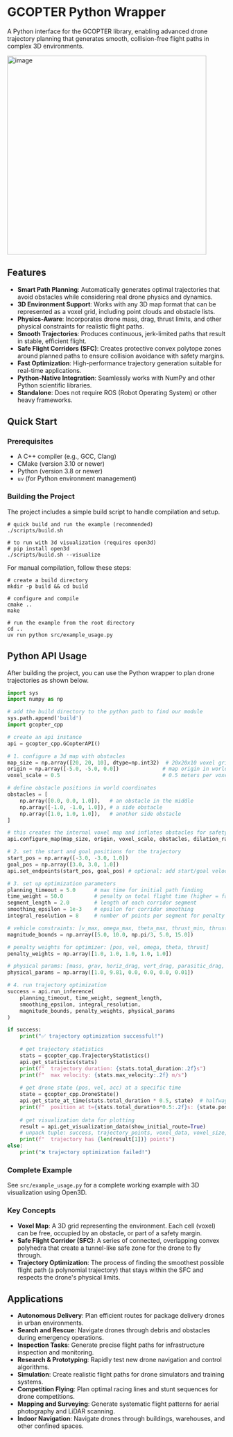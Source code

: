 # GCOPTER Python Wrapper

A Python interface for the GCOPTER library, enabling advanced drone trajectory planning that generates smooth, collision-free flight paths in complex 3D environments.

<img width="459" alt="image" src="https://github.com/user-attachments/assets/aec72152-8c2c-4bcf-8da1-df6a68c17cd9" />

## Features

- **Smart Path Planning**: Automatically generates optimal trajectories that avoid obstacles while considering real drone physics and dynamics.
- **3D Environment Support**: Works with any 3D map format that can be represented as a voxel grid, including point clouds and obstacle lists.
- **Physics-Aware**: Incorporates drone mass, drag, thrust limits, and other physical constraints for realistic flight paths.
- **Smooth Trajectories**: Produces continuous, jerk-limited paths that result in stable, efficient flight.
- **Safe Flight Corridors (SFC)**: Creates protective convex polytope zones around planned paths to ensure collision avoidance with safety margins.
- **Fast Optimization**: High-performance trajectory generation suitable for real-time applications.
- **Python-Native Integration**: Seamlessly works with NumPy and other Python scientific libraries.
- **Standalone**: Does not require ROS (Robot Operating System) or other heavy frameworks.

## Quick Start

### Prerequisites
- A C++ compiler (e.g., GCC, Clang)
- CMake (version 3.10 or newer)
- Python (version 3.8 or newer)
- `uv` (for Python environment management)

### Building the Project

The project includes a simple build script to handle compilation and setup.

```fish
# quick build and run the example (recommended)
./scripts/build.sh

# to run with 3d visualization (requires open3d)
# pip install open3d
./scripts/build.sh --visualize
```

For manual compilation, follow these steps:
```fish
# create a build directory
mkdir -p build && cd build

# configure and compile
cmake ..
make

# run the example from the root directory
cd ..
uv run python src/example_usage.py
```

## Python API Usage

After building the project, you can use the Python wrapper to plan drone trajectories as shown below.

```python
import sys
import numpy as np

# add the build directory to the python path to find our module
sys.path.append('build')  
import gcopter_cpp

# create an api instance
api = gcopter_cpp.GCopterAPI()

# 1. configure a 3d map with obstacles
map_size = np.array([20, 20, 10], dtype=np.int32)  # 20x20x10 voxel grid
origin = np.array([-5.0, -5.0, 0.0])              # map origin in world coordinates
voxel_scale = 0.5                                 # 0.5 meters per voxel

# define obstacle positions in world coordinates
obstacles = [
    np.array([0.0, 0.0, 1.0]),   # an obstacle in the middle
    np.array([-1.0, -1.0, 1.0]), # a side obstacle
    np.array([1.0, 1.0, 1.0]),   # another side obstacle
]

# this creates the internal voxel map and inflates obstacles for safety
api.configure_map(map_size, origin, voxel_scale, obstacles, dilation_radius=2)

# 2. set the start and goal positions for the trajectory
start_pos = np.array([-3.0, -3.0, 1.0])
goal_pos = np.array([3.0, 3.0, 1.0])
api.set_endpoints(start_pos, goal_pos) # optional: add start/goal velocities as 3rd/4th args

# 3. set up optimization parameters
planning_timeout = 5.0      # max time for initial path finding
time_weight = 50.0          # penalty on total flight time (higher = faster)
segment_length = 2.0        # length of each corridor segment
smoothing_epsilon = 1e-3    # epsilon for corridor smoothing
integral_resolution = 8     # number of points per segment for penalty checks

# vehicle constraints: [v_max, omega_max, theta_max, thrust_min, thrust_max]
magnitude_bounds = np.array([5.0, 10.0, np.pi/3, 5.0, 15.0])

# penalty weights for optimizer: [pos, vel, omega, theta, thrust]
penalty_weights = np.array([1.0, 1.0, 1.0, 1.0, 1.0])

# physical params: [mass, grav, horiz_drag, vert_drag, parasitic_drag, speed_smooth]
physical_params = np.array([1.0, 9.81, 0.0, 0.0, 0.0, 0.01])

# 4. run trajectory optimization
success = api.run_inference(
    planning_timeout, time_weight, segment_length,
    smoothing_epsilon, integral_resolution,
    magnitude_bounds, penalty_weights, physical_params
)

if success:
    print("✅ trajectory optimization successful!")
    
    # get trajectory statistics
    stats = gcopter_cpp.TrajectoryStatistics()
    api.get_statistics(stats)
    print(f"  trajectory duration: {stats.total_duration:.2f}s")
    print(f"  max velocity: {stats.max_velocity:.2f} m/s")
    
    # get drone state (pos, vel, acc) at a specific time
    state = gcopter_cpp.DroneState()
    api.get_state_at_time(stats.total_duration * 0.5, state)  # halfway point
    print(f"  position at t={stats.total_duration*0.5:.2f}s: {state.position}")
    
    # get visualization data for plotting
    result = api.get_visualization_data(show_initial_route=True)
    # unpack tuple: success, trajectory_points, voxel_data, voxel_size, start, goal, initial_route
    print(f"  trajectory has {len(result[1])} points")
else:
    print("❌ trajectory optimization failed!")
```

### Complete Example

See `src/example_usage.py` for a complete working example with 3D visualization using Open3D.

### Key Concepts

- **Voxel Map**: A 3D grid representing the environment. Each cell (voxel) can be free, occupied by an obstacle, or part of a safety margin.
- **Safe Flight Corridor (SFC)**: A series of connected, overlapping convex polyhedra that create a tunnel-like safe zone for the drone to fly through.
- **Trajectory Optimization**: The process of finding the smoothest possible flight path (a polynomial trajectory) that stays within the SFC and respects the drone's physical limits.

## Applications

- **Autonomous Delivery**: Plan efficient routes for package delivery drones in urban environments.
- **Search and Rescue**: Navigate drones through debris and obstacles during emergency operations.
- **Inspection Tasks**: Generate precise flight paths for infrastructure inspection and monitoring.
- **Research & Prototyping**: Rapidly test new drone navigation and control algorithms.
- **Simulation**: Create realistic flight paths for drone simulators and training systems.
- **Competition Flying**: Plan optimal racing lines and stunt sequences for drone competitions.
- **Mapping and Surveying**: Generate systematic flight patterns for aerial photography and LiDAR scanning.
- **Indoor Navigation**: Navigate drones through buildings, warehouses, and other confined spaces.

